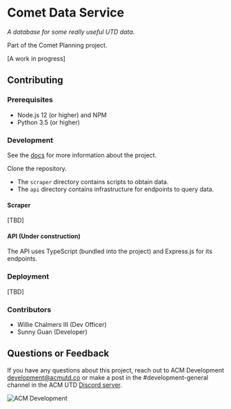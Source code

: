 # Comet Data Service
*A database for some really useful UTD data.*

Part of the Comet Planning project.

[A work in progress]

## Contributing
### Prerequisites
- Node.js 12 (or higher) and NPM
- Python 3.5 (or higher)

### Development
See the [docs](docs/index.md) for more information about the project.

Clone the repository.

- The `scraper` directory contains scripts to obtain data.
- The `api` directory contains infrastructure for endpoints to query data.

#### Scraper
[TBD]

#### API (Under construction)
The API uses TypeScript (bundled into the project) and Express.js for its endpoints.

### Deployment
[TBD]

### Contributors
- Willie Chalmers III (Dev Officer)
- Sunny Guan (Developer)

## Questions or Feedback
If you have any questions about this project, reach out to ACM Development
[development@acmutd.co](mailto:development@acmutd.co) or make a post in the
#development-general channel in the ACM UTD [Discord server](http://acmutd.co/discord).

![ACM Development](https://www.acmutd.co/brand/Development/Banners/light_dark_background.png)